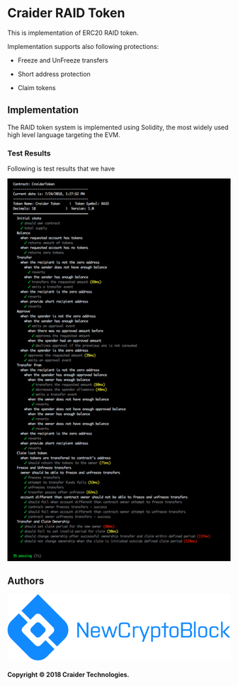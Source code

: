# Craider RAID Token

This is implementation of ERC20 RAID token.

Implementation supports also following protections:

* Freeze and UnFreeze transfers

* Short address protection

* Claim tokens

## Implementation

The RAID token system is implemented using Solidity, the most widely used high level language targeting the EVM. 

### Test Results

Following is test results that we have

![RAID test results](docs/test-results.png)
  
  
## Authors

[![Powered by NewCryptoBlock](images/newcryptoblock.png)](https://www.newcryptoblock.io)

#### Copyright © 2018 Craider Technologies.
